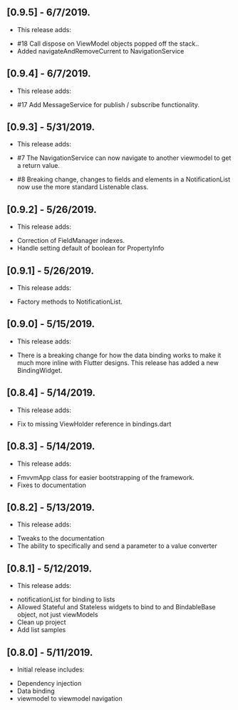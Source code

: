 ## [0.9.5] - 6/7/2019.

* This release adds:
 
- #18 Call dispose on ViewModel objects popped off the stack..
- Added navigateAndRemoveCurrent to NavigationService

## [0.9.4] - 6/7/2019.

* This release adds:
 
- #17 Add MessageService for publish / subscribe functionality.

## [0.9.3] - 5/31/2019.

* This release adds:
 
- #7 The NavigationService can now navigate to another viewmodel to get a return value.

- #8 Breaking change, changes to fields and elements in a NotificationList now use the more standard Listenable class.

## [0.9.2] - 5/26/2019.

* This release adds:
 
- Correction of FieldManager indexes.
- Handle setting default of boolean for PropertyInfo

## [0.9.1] - 5/26/2019.

* This release adds:
 
- Factory methods to NotificationList.

## [0.9.0] - 5/15/2019.

* This release adds:
 
- There is a breaking change for how the data binding works to make it much more inline with Flutter designs. This release has added a new BindingWidget.

## [0.8.4] - 5/14/2019.

* This release adds:
 
- Fix to missing ViewHolder reference in bindings.dart

## [0.8.3] - 5/14/2019.

* This release adds:
 
- FmvvmApp class for easier bootstrapping of the framework.
- Fixes to documentation

## [0.8.2] - 5/13/2019.

* This release adds:
 
- Tweaks to the documentation
- The ability to specifically and send a parameter to a value converter

## [0.8.1] - 5/12/2019.

* This release adds:
 
- notificationList for binding to lists
- Allowed Stateful and Stateless widgets to bind to and BindableBase object, not just viewModels
- Clean up project
- Add list samples

## [0.8.0] - 5/11/2019.

* Initial release includes:
 
- Dependency injection
- Data binding
- viewmodel to viewmodel navigation

